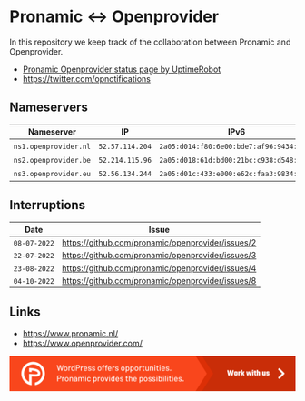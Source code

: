 # Pronamic ↔️ Openprovider

In this repository we keep track of the collaboration between Pronamic and Openprovider.

- [Pronamic Openprovider status page by UptimeRobot](https://stats.uptimerobot.com/M6GEWu2pXB)
- https://twitter.com/opnotifications

## Nameservers

| Nameserver            | IP              | IPv6                                     | Status |
| --------------------- | --------------- | ---------------------------------------- | ------ |
| `ns1.openprovider.nl` | `52.57.114.204` | `2a05:d014:f80:6e00:bde7:af96:9434:75d5` | ![](https://img.shields.io/uptimerobot/status/m792614937-8d69d4f9c7f518899642f6a1) |
| `ns2.openprovider.be` | `52.214.115.96` | `2a05:d018:61d:bd00:21bc:c938:d548:dab1` | ![](https://img.shields.io/uptimerobot/status/m792614945-4f0752e7cd445950b2594ae5) |
| `ns3.openprovider.eu` | `52.56.134.244` | `2a05:d01c:433:e000:e62c:faa3:9834:41e7` | ![](https://img.shields.io/uptimerobot/status/m792614950-06af7777e0e46f0eef813265) |

## Interruptions

| Date         | Issue                                             |
| ------------ | ------------------------------------------------- |
| `08-07-2022` | https://github.com/pronamic/openprovider/issues/2 |
| `22-07-2022` | https://github.com/pronamic/openprovider/issues/3 |
| `23-08-2022` | https://github.com/pronamic/openprovider/issues/4 |
| `04-10-2022` | https://github.com/pronamic/openprovider/issues/8 |

## Links

- https://www.pronamic.nl/
- https://www.openprovider.com/

[![Pronamic - Work with us](https://github.com/pronamic/brand-resources/blob/main/banners/pronamic-work-with-us-leaderboard-728x90%404x.png)](https://www.pronamic.eu/contact/)
